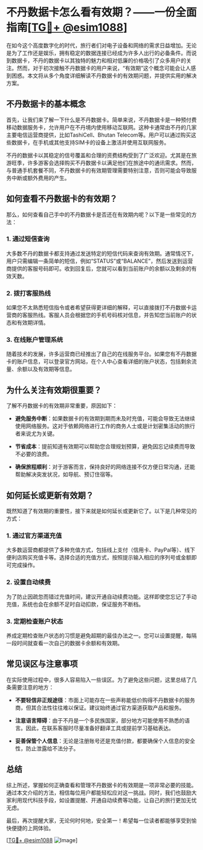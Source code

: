 # 不丹数据卡怎么看有效期？——一份全面指南[[TG💪+ @esim1088](https://t.me/s/esim1088)]

在如今这个高度数字化的时代，旅行者们对电子设备和网络的需求日益增加。无论是为了工作还是娱乐，拥有稳定的数据连接已经成为许多人出行的必备条件。而说到数据卡，不丹的数据卡以其独特的魅力和相对低廉的价格吸引了众多用户的关注。然而，对于初次接触不丹数据卡的用户来说，“有效期”这个概念可能会让人感到困惑。本文将从多个角度详细解读不丹数据卡的有效期问题，并提供实用的解决方案。

## 不丹数据卡的基本概念

首先，让我们来了解一下什么是不丹数据卡。简单来说，不丹数据卡是一种预付费移动数据服务卡，允许用户在不丹境内使用移动互联网。这种卡通常由不丹的几家主要电信运营商提供，比如TashiCell、Bhutan Telecom等。用户可以通过购买这些数据卡，在手机或其他支持SIM卡的设备上激活并使用互联网服务。

不丹的数据卡以其稳定的信号覆盖和合理的资费结构受到了广泛欢迎。尤其是在旅游旺季，许多游客会选择购买不丹数据卡以满足他们在旅途中的通讯需求。然而，与普通手机套餐不同，不丹数据卡的有效期管理需要特别注意，否则可能会导致服务中断或额外费用的产生。

## 如何查看不丹数据卡的有效期？

那么，如何查看自己手中的不丹数据卡是否还在有效期内呢？以下是一些常见的方法：

### 1. **通过短信查询**
大多数不丹的数据卡都支持通过发送特定的短信代码来查询有效期。通常情况下，用户只需编辑一条简单的短信，例如“STATUS”或“BALANCE”，然后发送到运营商提供的客服号码即可。收到回复后，您就可以看到当前账户的余额以及剩余的有效天数。

### 2. **拨打客服热线**
如果您不太熟悉短信指令或者希望获得更详细的解释，可以直接拨打不丹数据卡运营商的客服热线。客服人员会根据您的手机号码核对信息，并告知您当前账户的状态和有效期详情。

### 3. **在线账户管理系统**
随着技术的发展，许多运营商已经推出了自己的在线服务平台。如果您有不丹数据卡的账户信息，可以登录官方网站，在个人中心查看详细的账户状态，包括剩余流量、余额以及有效期等信息。

## 为什么关注有效期很重要？

了解不丹数据卡的有效期非常重要，原因如下：

- **避免服务中断**：如果数据卡的有效期到期而未及时充值，可能会导致无法继续使用网络服务。这对于依赖网络进行工作的商务人士或是计划密集活动的旅行者来说尤为关键。
  
- **节省成本**：提前知道有效期可以帮助您合理规划预算，避免因忘记续费而导致不必要的浪费。

- **确保旅程顺利**：对于游客而言，保持良好的网络连接不仅方便日常沟通，还能帮助解决突发状况，如导航、预订住宿等。

## 如何延长或更新有效期？

既然知道了有效期的重要性，接下来就是如何延长或更新它了。以下是几种常见的方式：

### 1. **通过官方渠道充值**
大多数运营商都提供了多种充值方式，包括线上支付（信用卡、PayPal等）、线下便利店购买充值卡等。选择合适的充值方式，按照提示输入相应的序列号或金额即可完成操作。

### 2. **设置自动续费**
为了防止因疏忽而错过充值时间，建议开通自动续费功能。这样即使您忘记了手动充值，系统也会在余额不足时自动扣款，保证服务不断档。

### 3. **定期检查账户状态**
养成定期检查账户状态的习惯是避免超期的最佳办法之一。您可以设置提醒，每隔一段时间就查看一次自己的数据卡余额和有效期。

## 常见误区与注意事项

在实际使用过程中，很多人容易陷入一些误区。为了避免这些问题，这里总结了几条需要注意的地方：

- **不要轻信非正规途径**：市面上可能存在一些声称能低价购得不丹数据卡的服务商，但其合法性往往难以保证。建议始终通过官方渠道获取产品和服务。

- **注意语言障碍**：由于不丹是一个多民族国家，部分地方可能使用不熟悉的语言。因此，在联系客服时尽量准备好翻译工具或提前学习基础表达。

- **妥善保管个人信息**：无论是注册账号还是充值付款，都要确保个人信息的安全性，防止泄露给不法分子。

## 总结

综上所述，掌握如何正确查看和管理不丹数据卡的有效期是一项非常必要的技能。通过本文介绍的方法，相信每位用户都能轻松应对这一挑战。同时，我们也鼓励大家利用现代科技手段，如设置提醒、开通自动续费等功能，让自己的旅行更加无忧无虑。

最后，再次提醒大家，无论何时何地，安全第一！希望每一位读者都能够享受到愉快便捷的上网体验。

[[TG💪+ @esim1088](https://t.me/s/esim1088) ![Image](https://i.postimg.cc/4NQfJmqS/Snipaste-2025-05-13-00-14-12.png)]